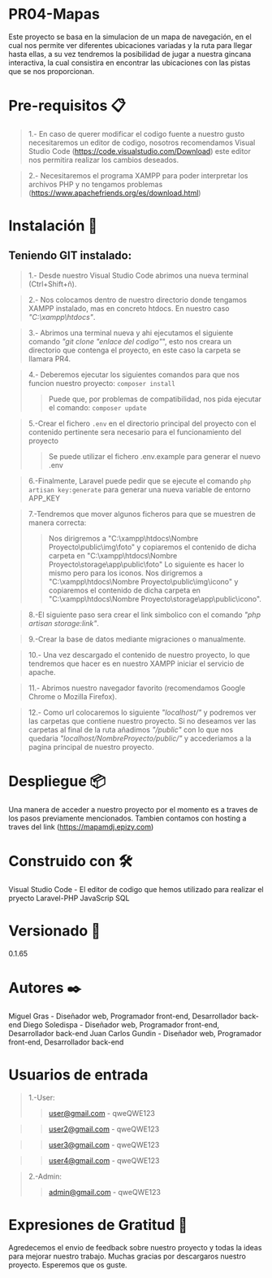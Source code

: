 # PR04-Mapas

Este proyecto se basa en la simulacion de un mapa de navegación, en el cual nos permite ver diferentes ubicaciones variadas y la ruta para llegar hasta ellas,
a su vez tendremos la posibilidad de jugar a nuestra gincana interactiva, la cual consistira en encontrar las ubicaciones con las pistas que se nos proporcionan.

# Pre-requisitos 📋

>1.- En caso de querer modificar el codigo fuente a nuestro gusto necesitaremos un editor de codigo, nosotros recomendamos Visual Studio Code (https://code.visualstudio.com/Download) este editor nos permitira realizar los cambios deseados.

>2.- Necesitaremos el programa XAMPP para poder interpretar los archivos PHP y no tengamos problemas (https://www.apachefriends.org/es/download.html)

# Instalación 🔧

## Teniendo GIT instalado:

>1.- Desde nuestro Visual Studio Code abrimos una nueva terminal (Ctrl+Shift+ñ).

>2.- Nos colocamos dentro de nuestro directorio donde tengamos XAMPP instalado, mas en concreto htdocs. En nuestro caso _"C:\xampp\htdocs"_.

>3.- Abrimos una terminal nueva y ahi ejecutamos el siguiente comando _"git clone "enlace del codigo"_", esto nos creara un directorio que contenga el proyecto, en este caso la carpeta se llamara PR4.

>4.- Deberemos ejecutar los siguientes comandos para que nos funcion nuestro proyecto: ```composer install``` 
>>Puede que, por problemas de compatibilidad, nos pida ejecutar el comando: ```composer update```

>5.-Crear el fichero ```.env``` en el directorio principal del proyecto con el contenido pertinente sera necesario para el funcionamiento del proyecto
>>Se puede utilizar el fichero .env.example para generar el nuevo .env

>6.-Finalmente, Laravel puede pedir que se ejecute el comando ```php artisan key:generate``` para generar una nueva variable de entorno APP_KEY

>7.-Tendremos que mover algunos ficheros para que se muestren de manera correcta:
>>Nos dirigremos a "C:\xampp\htdocs\Nombre Proyecto\public\img\foto" y copiaremos el contenido de dicha carpeta en "C:\xampp\htdocs\Nombre Proyecto\storage\app\public\foto"
>>Lo siguiente es hacer lo mismo pero para los iconos. Nos dirigremos a "C:\xampp\htdocs\Nombre Proyecto\public\img\icono" y copiaremos el contenido de dicha carpeta en "C:\xampp\htdocs\Nombre Proyecto\storage\app\public\icono".

>8.-El siguiente paso sera crear el link simbolico con el comando _"php artisan storage:link"_.

>9.-Crear la base de datos mediante migraciones o manualmente.

>10.- Una vez descargado el contenido de nuestro proyecto, lo que tendremos que hacer es en nuestro XAMPP iniciar el servicio de apache.

>11.- Abrimos nuestro navegador favorito (recomendamos Google Chrome o Mozilla Firefox).

>12.- Como url colocaremos lo siguiente _"localhost/"_ y podremos ver las carpetas que contiene nuestro proyecto. Si no deseamos ver las carpetas al final de la ruta añadimos _"/public"_ con lo que nos quedaria _"localhost/NombreProyecto/public/"_ y accederiamos a la pagina principal de nuestro proyecto.


# Despliegue 📦

Una manera de acceder a nuestro proyecto por el momento es a traves de los pasos previamente mencionados.
Tambien contamos con hosting a traves del link (https://mapamdj.epizy.com)

# Construido con 🛠️
Visual Studio Code - El editor de codigo que hemos utilizado para realizar el pryecto
Laravel-PHP
JavaScrip
SQL

# Versionado 📌
0.1.65

# Autores ✒️
Miguel Gras - Diseñador web, Programador front-end, Desarrollador back-end
Diego Soledispa - Diseñador web, Programador front-end, Desarrollador back-end
Juan Carlos Gundin - Diseñador web, Programador front-end, Desarrollador back-end

# Usuarios de entrada
>1.-User:
  >>user@gmail.com - qweQWE123
  
  >>user2@gmail.com - qweQWE123
  
  >>user3@gmail.com - qweQWE123
  
  >>user4@gmail.com - qweQWE123

>2.-Admin:
  >>admin@gmail.com - qweQWE123

# Expresiones de Gratitud 🎁
Agredecemos el envio de feedback sobre nuestro proyecto y todas la ideas para mejorar nuestro trabajo.
Muchas gracias por descargaros nuestro proyecto. Esperemos que os guste.
